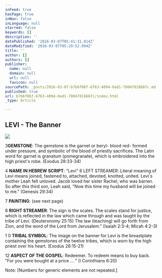 ```yaml
---
inFeed: true
hasPage: true
inNav: false
inLanguage: null
starred: false
keywords: []
description: ''
datePublished: '2016-03-07T05:41:31.014Z'
dateModified: '2016-03-07T05:29:52.094Z'
title: ''
author: []
authors: []
publisher:
  name: null
  domain: null
  url: null
  favicon: null
sourcePath: _posts/2016-03-07-b7b6f06f-6763-4094-8ad1-7804781866fc.md
published: true
url: b7b6f06f-6763-4094-8ad1-7804781866fc/index.html
_type: Article

---
```

## LEVI - The Banner
![](https://the-grid-user-content.s3-us-west-2.amazonaws.com/9107df1a-2232-4346-b067-ede1a48d8c15.jpg)

3**GEMSTONE**: The gemstone is the garnet or beryl- blood red- formed under pressure,
and symbolic of the blood of priestly sacrifices. The Latin word for garnet is granatum
(pomegranate), which is embroidered into the high priest's robe. (Exodus 28:33-34) 

4     **NAME IN HEBREW SCRIPT**: "Levi"
6 LEFT STREAMER: Literal meaning of Levi means joined, fastened to, attached, devoted,
knotted, united. Levi's mother Leah felt unloved. Jacob loved her sister Rachel, who was
barren. So after this third son, Leah said, "Now this time my husband will be joined to me."
(Genesis 29:34) 

7     **PAINTING**: (see next page) 

8     **RIGHT STREAMER**: The sign is the scales. The scales stand for justice, which is reflected
in the law which came through and was taught by the tribe of Levi. (Deuteronomy 25:15)
The law (teaching) will go forth from Zion, and the word of the Lord from Jerusalem."
(Isaiah 2:3-4; Micah 4:2-3) 

1 0    **TRIBAL SYMBOL**: The image on the
banner for Levi is the breastplate containing
the gemstones of the twelve tribes, which
is worn by the high priest over his heart.
(Exodus 28:15-21) 

12    **ASPECT OF THE GOSPEL**: Redeemer. To
redeem means to buy back. "For you were
bought at a price ... " (I Corinthians 6:20)

Note: \[Numbers for generic elements are not repeated.\]
